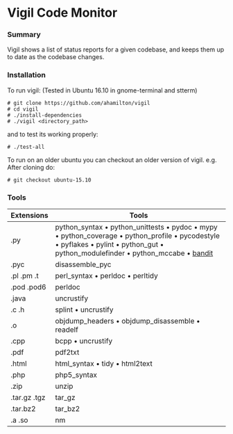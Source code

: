 # Vigil Code Monitor

### Summary

Vigil shows a list of status reports for a given codebase, and keeps them
up to date as the codebase changes.

### Installation

To run vigil:  (Tested in Ubuntu 16.10 in gnome-terminal and stterm)

    # git clone https://github.com/ahamilton/vigil
    # cd vigil
    # ./install-dependencies
    # ./vigil <directory_path>

and to test its working properly:

    # ./test-all

To run on an older ubuntu you can checkout an older version of vigil.
e.g. After cloning do:

    # git checkout ubuntu-15.10

### Tools

Extensions | Tools
---------- | -----
.py | python_syntax • python_unittests • pydoc • mypy • python_coverage • python_profile • pycodestyle • pyflakes • pylint • python_gut • python_modulefinder • python_mccabe • [bandit](https://wiki.openstack.org/wiki/Security/Projects/Bandit)
.pyc | disassemble_pyc
.pl .pm .t | perl_syntax • perldoc • perltidy
.pod .pod6 | perldoc
.java | uncrustify
.c .h | splint • uncrustify
.o | objdump_headers • objdump_disassemble • readelf
.cpp | bcpp • uncrustify
.pdf | pdf2txt
.html | html_syntax • tidy • html2text
.php | php5_syntax
.zip | unzip
.tar.gz .tgz | tar_gz
.tar.bz2 | tar_bz2
.a .so | nm

